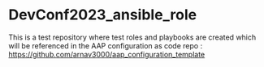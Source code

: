 # DevConf2023_ansible_role

This is a test repository where test roles and playbooks are created which will be referenced in the AAP configuration as code repo : https://github.com/arnav3000/aap_configuration_template